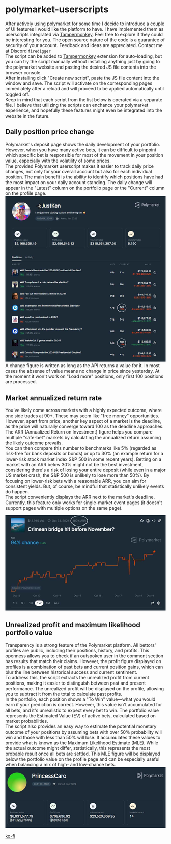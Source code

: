 # polymarket-userscripts
After actively using polymarket for some time I decide to introduce a couple of UI features I would like the platform to have. I have implemented them as userscripts integrated via [Tampermonkey](https://www.tampermonkey.net). Feel free to explore if they could be interesting for you. The open source nature of the code is a guarantee of security of your account. Feedback and ideas are appreciated. Contact me at Discord `firedigger`  
The script can be added to [Tampermonkey](https://www.tampermonkey.net) extension for auto-loading, but you can try the script manually without installing anything just by going to the polymarket website and pasting the desired JS file contents into the browser console.  
After installing click "Create new script", paste the JS file content into the window and save. The script will activate on the corresponding pages immediately after a reload and will proceed to be applied automatically until toggled off.  
Keep in mind that each script from the list below is operated via a separate file. I believe that utilizing the scripts can enchance your polymarket experience, and hopefully these features might even be integrated into the website in the future.

## Daily position price change
Polymarket's deposit page shows the daily development of your portfolio. However, when you have many active bets, it can be difficult to pinpoint which specific bet is responsible for most of the movement in your position value, especially with the volatility of some prices.  
The provided Polymarket userscript makes it easier to track daily price changes, not only for your overall account but also for each individual position. The main benefit is the ability to identify which positions have had the most impact on your daily account standing. The daily change will appear in the "Latest" column on the portfolio page or the "Current" column on the profile page.
![JustKen profile](https://raw.githubusercontent.com/firedigger/polymarket-userscripts/refs/heads/main/screen1.JPG)
A change figure is written as long as the API returns a value for it. In most cases the absense of value means no change in price since yesterday. At the moment it won't work on "Load more" positions, only first 100 positions are processed.
## Market annualized return rate
You’ve likely come across markets with a highly expected outcome, where one side trades at 90+. These may seem like "free money" opportunities. However, apart from price, another key aspect of a market is the deadline, as the price will naturally converge toward 100 as the deadline approaches. The ARR (Annualized Return on Investment) figure helps you compare multiple "safe-bet" markets by calculating the annualized return assuming the likely outcome prevails.  
You can then compare this number to benchmarks like 5% (regarded as risk-free for bank deposits or bonds) or up to 30% (an example return for a lower-risk stock market index S&P 500 in some recent years). Betting on a market with an ARR below 30% might not be the best investment, considering there's a risk of losing your entire deposit (while even in a major US market crash, the S&P 500 is unlikely to lose more than 50%). By focusing on lower-risk bets with a reasonable ARR, you can aim for consistent yields. But, of course, be mindful that statistically unlikely events do happen.  
The script conveniently displays the ARR next to the market's deadline. Currently, this feature only works for single-market event pages (it doesn't support pages with multiple options on the same page).

![Crimean bridge hit before November market](https://raw.githubusercontent.com/firedigger/polymarket-userscripts/refs/heads/main/screen2.JPG)
## Unrealized profit and maximum likelihood portfolio value
Transparency is a strong feature of the Polymarket platform. All bettors' profiles are public, including their positions, history, and profits. This openness allows you to check if an outspoken user in the comment section has results that match their claims. However, the profit figure displayed on profiles is a combination of past bets and current position gains, which can blur the line between historical success and current sentiment.  
To address this, the script extracts the unrealized profit from current positions, making it easier to distinguish between past and present performance. The unrealized profit will be displayed on the profile, allowing you to subtract it from the total to calculate past profits.  
In the portfolio, each position shows a "To Win" value—what you would earn if your prediction is correct. However, this value isn't accumulated for all bets, and it's unrealistic to expect every bet to win. The portfolio value represents the Estimated Value (EV) of active bets, calculated based on market probabilities.  
The script also provides an easy way to estimate the potential monetary outcome of your positions by assuming bets with over 50% probability will win and those with less than 50% will lose. It accumulates these values to provide what is known as the Maximum Likelihood Estimate (MLE). While the actual outcome might differ, statistically, this represents the most probable result once all bets are settled. This MLE figure will be displayed below the portfolio value on the profile page and can be especially useful when balancing a mix of high- and low-chance bets.
![PrincessCaro profile](https://raw.githubusercontent.com/firedigger/polymarket-userscripts/refs/heads/main/screen3.JPG)

[ko-fi](https://ko-fi.com/firedigger)